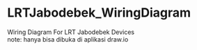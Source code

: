 # LRTJabodebek_WiringDiagram
 Wiring Diagram For LRT Jabodebek Devices</br>
 note: hanya bisa dibuka di aplikasi draw.io